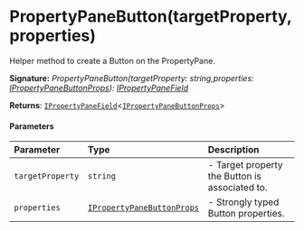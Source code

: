 # PropertyPaneButton(targetProperty,properties)

Helper method to create a Button on the PropertyPane.

**Signature:** _PropertyPaneButton(targetProperty: string,properties: [IPropertyPaneButtonProps](../sp-client-preview/ipropertypanebuttonprops.md)): [IPropertyPaneField](../sp-client-preview/ipropertypanefield.md)<IPropertyPaneButtonProps>_

**Returns**: [`IPropertyPaneField`](targetLink)<[`IPropertyPaneButtonProps`](../sp-client-preview/ipropertypanebuttonprops.md)>



#### Parameters


| Parameter	   | Type    | Description |
|:-------------|:---------------|:------------|
| `targetProperty`    | `string` | - Target property the Button is associated to. |
| `properties`    | [`IPropertyPaneButtonProps`](../sp-client-preview/ipropertypanebuttonprops.md) | - Strongly typed Button properties. |

